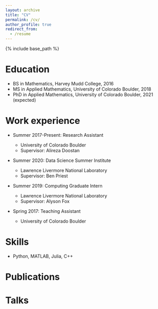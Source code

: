 ```yaml
---
layout: archive
title: "CV"
permalink: /cv/
author_profile: true
redirect_from:
  - /resume
---
```


{% include base_path %}

Education
======
* BS in Mathematics, Harvey Mudd College, 2016
* MS in Applied Mathematics, University of Colorado Boulder, 2018
* PhD in Applied Mathematics, University of Colorado Boulder, 2021 (expected)

Work experience
======
* Summer 2017-Present: Research Assistant
  * University of Colorado Boulder
  * Supervisor: Alireza Doostan

* Summer 2020: Data Science Summer Institute
  * Lawrence Livermore National Laboratory
  * Supervisor: Ben Priest

* Summer 2019: Computing Graduate Intern
  * Lawrence Livermore National Laboratory
  * Supervisor: Alyson Fox

* Spring 2017: Teaching Assistant
  * University of Colorado Boulder

  
Skills
======
* Python, MATLAB, Julia, C++

Publications
======
 
  
Talks
======

  
